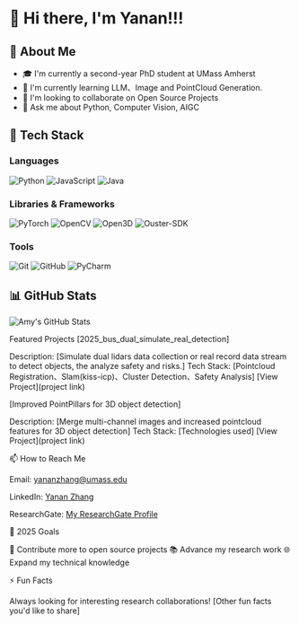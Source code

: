 # 👋 Hi there, I'm Yanan!!!

## 🧐 About Me
- 🎓  I'm currently a second-year PhD student at UMass Amherst
- 🌱 I'm currently learning LLM、Image and PointCloud Generation.
- 👯 I'm looking to collaborate on Open Source Projects
- 💬 Ask me about Python, Computer Vision, AIGC

## 🔧 Tech Stack

### Languages
![Python](https://img.shields.io/badge/-Python-3776AB?style=flat-square&logo=Python&logoColor=white)
![JavaScript](https://img.shields.io/badge/-JavaScript-F7DF1E?style=flat-square&logo=JavaScript&logoColor=black)
![Java](https://img.shields.io/badge/-Java-007396?style=flat-square&logo=java&logoColor=white)
<!-- 添加你熟悉的其他编程语言 -->

### Libraries & Frameworks
![PyTorch](https://img.shields.io/badge/-PyTorch-EE4C2C?style=flat-square&logo=PyTorch&logoColor=white)
![OpenCV](https://img.shields.io/badge/-OpenCV-5C3EE8?style=flat-square&logo=OpenCV&logoColor=white)
![Open3D](https://img.shields.io/badge/-Open3D-0769AD?style=flat-square&logo=Open3D&logoColor=white)
![Ouster-SDK](https://img.shields.io/badge/-Ouster--SDK-FF6F00?style=flat-square&logo=data:image/svg+xml;base64,PHN2ZyB4bWxucz0iaHR0cDovL3d3dy53My5vcmcvMjAwMC9zdmciIHZpZXdCb3g9IjAgMCAyNCAyNCI+PHJlY3Qgd2lkdGg9IjI0IiBoZWlnaHQ9IjI0IiBmaWxsPSIjRkY2RjAwIi8+PC9zdmc+&logoColor=white)
<!-- 添加你使用的其他库和框架 -->

### Tools
![Git](https://img.shields.io/badge/-Git-F05032?style=flat-square&logo=Git&logoColor=white)
![GitHub](https://img.shields.io/badge/-GitHub-181717?style=flat-square&logo=GitHub&logoColor=white)
![PyCharm](https://img.shields.io/badge/-PyCharm-000000?style=flat-square&logo=PyCharm&logoColor=white)
<!-- 添加你使用的其他工具 -->

## 📊 GitHub Stats
![Amy's GitHub Stats](https://github-readme-stats.vercel.app/api?username=moonmoonmoonmoon&show_icons=true&theme=radical)

Featured Projects
[2025_bus_dual_simulate_real_detection]

Description: [Simulate dual lidars data collection or real record data stream to detect objects, the analyze safety and risks.]
Tech Stack: [Pointcloud Registration、Slam(kiss-icp)、Cluster Detection、Safety Analysis]
[View Project](project link)

[Improved PointPillars for 3D object detection]

Description: [Merge multi-channel images and increased pointcloud features for 3D object detection]
Tech Stack: [Technologies used]
[View Project](project link)

📫 How to Reach Me

Email: yananzhang@umass.edu

LinkedIn: [Yanan Zhang](https://www.linkedin.com/feed/)

ResearchGate: [My ResearchGate Profile](https://www.researchgate.net/profile/Yanan-Zhang-81)

🎯 2025 Goals

🚀 Contribute more to open source projects
📚 Advance my research work
🌐 Expand my technical knowledge

⚡ Fun Facts

Always looking for interesting research collaborations!
[Other fun facts you'd like to share]
